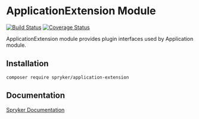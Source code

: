# ApplicationExtension Module
[![Build Status](https://travis-ci.org/spryker/application-extension.svg)](https://travis-ci.org/spryker/application-extension)
[![Coverage Status](https://coveralls.io/repos/github/spryker/application-extension/badge.svg)](https://coveralls.io/github/spryker/application-extension)

ApplicationExtension module provides plugin interfaces used by Application module.

## Installation

```
composer require spryker/application-extension
```

## Documentation

[Spryker Documentation](https://academy.spryker.com/developing_with_spryker/module_guide/modules.html)
